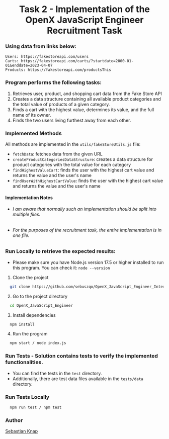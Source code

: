 <h1 align="center">Task 2 - Implementation of the OpenX JavaScript Engineer Recruitment Task</h1>

### Using data from links below:

    Users: https://fakestoreapi.com/users
    Carts: https://fakestoreapi.com/carts/?startdate=2000-01-01&enddate=2023-04-07
    Products: https://fakestoreapi.com/productsThis 

### Program performs the following tasks:

1. Retrieves user, product, and shopping cart data from the Fake Store API
2. Creates a data structure containing all available product categories and the total value of products of a given
   category.
3. Finds a cart with the highest value, determines its value, and the full name of its owner.
4. Finds the two users living furthest away from each other.

### Implemented Methods

All methods are implemented in the `utils/fakeStoreUtils.js` file:

- `fetchData`: fetches data from the given URL
- `createProductCategoriesDataStructure`: creates a data structure for product categories with the total value for each
  category
- `findHighestValueCart`: finds the user with the highest cart value and returns the value and the user's name
- `findUserWithHighestCartValue`: finds the user with the highest cart value and returns the value and the user's name

#### Implementation Notes

- ###### I am aware that normally such an implementation should be split into multiple files.
- ###### For the purposes of the recruitment task, the entire implementation is in one file.

### Run Locally to retrieve the expected results:

- Please make sure you have Node.js version 17.5 or higher installed to run this program.
    You can check it: `node --version`

1. Clone the project

```bash
  git clone https://github.com/sebuszqo/OpenX_JavaScript_Engineer_Internship.git
```

2. Go to the project directory

```bash
  cd OpenX_JavaScript_Engineer
```

3. Install dependencies

```bash
  npm install
```

4. Run the program

```bash
  npm start / node index.js
```

### Run Tests - Solution contains tests to verify the implemented functionalities.

- You can find the tests in the `test` directory.
- Additionally, there are test data files available in the `tests/data` directory.

### Run Tests Locally

```bash
  npm run test / npm test
```

### Author

[Sebastian Knap](https://github.com/sebuszqo)
